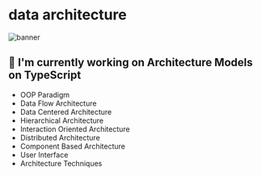 # data architecture

![banner]([https://img.shields.io/badge/Code-React-informational?style=flat&logo=react&color=61DAFB](https://blog.theodo.com/static/ba2166b279b234c4824d1c2fb299ced2/a79d3/ts_logo.png))

## 🔭 I'm currently working on Architecture Models on TypeScript

-   OOP Paradigm
-   Data Flow Architecture
-   Data Centered Architecture
-   Hierarchical Architecture
-   Interaction Oriented Architecture
-   Distributed Architecture
-   Component Based Architecture
-   User Interface
-   Architecture Techniques
